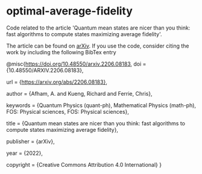 # optimal-average-fidelity
Code related to the article 'Quantum mean states are nicer than you think: fast algorithms to compute states maximizing average fidelity'.

The article can be found on [arXiv](https://arxiv.org/abs/2206.08183). If you use the code, consider citing the work by including the following BibTex entry

@misc{https://doi.org/10.48550/arxiv.2206.08183,
  doi = {10.48550/ARXIV.2206.08183},
  
  url = {https://arxiv.org/abs/2206.08183},
  
  author = {Afham, A. and Kueng, Richard and Ferrie, Chris},
  
  keywords = {Quantum Physics (quant-ph), Mathematical Physics (math-ph), FOS: Physical sciences, FOS: Physical sciences},
  
  title = {Quantum mean states are nicer than you think: fast algorithms to compute states maximizing average fidelity},
  
  publisher = {arXiv},
  
  year = {2022},
  
  copyright = {Creative Commons Attribution 4.0 International}
}
